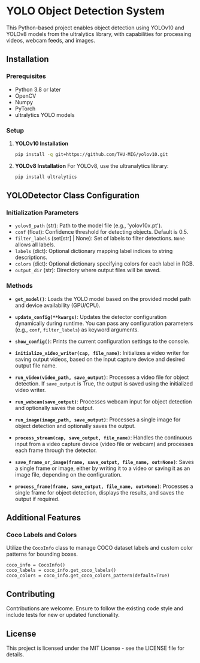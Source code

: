
# YOLO Object Detection System

This Python-based project enables object detection using YOLOv10 and YOLOv8 models from the ultralytics library, with capabilities for processing videos, webcam feeds, and images.

## Installation

### Prerequisites
- Python 3.8 or later
- OpenCV
- Numpy
- PyTorch
- ultralytics YOLO models

### Setup

1. **YOLOv10 Installation**
   ```bash
   pip install -q git+https://github.com/THU-MIG/yolov10.git
   ```

2. **YOLOv8 Installation**
   For YOLOv8, use the ultranalytics library:
   ```bash
   pip install ultralytics
   ```

## YOLODetector Class Configuration

### Initialization Parameters
- `yolov8_path` (str): Path to the model file (e.g., 'yolov10x.pt').
- `conf` (float): Confidence threshold for detecting objects. Default is 0.5.
- `filter_labels` (set[str] | None): Set of labels to filter detections. `None` allows all labels.
- `labels` (dict): Optional dictionary mapping label indices to string descriptions.
- `colors` (dict): Optional dictionary specifying colors for each label in RGB.
- `output_dir` (str): Directory where output files will be saved.

### Methods

- **`get_model()`**: Loads the YOLO model based on the provided model path and device availability (GPU/CPU).

- **`update_config(**kwargs)`**: Updates the detector configuration dynamically during runtime. You can pass any configuration parameters (e.g., `conf`, `filter_labels`) as keyword arguments.

- **`show_config()`**: Prints the current configuration settings to the console.

- **`initialize_video_writer(cap, file_name)`**: Initializes a video writer for saving output videos, based on the input capture device and desired output file name.

- **`run_video(video_path, save_output)`**: Processes a video file for object detection. If `save_output` is True, the output is saved using the initialized video writer.

- **`run_webcam(save_output)`**: Processes webcam input for object detection and optionally saves the output.

- **`run_image(image_path, save_output)`**: Processes a single image for object detection and optionally saves the output.

- **`process_stream(cap, save_output, file_name)`**: Handles the continuous input from a video capture device (video file or webcam) and processes each frame through the detector.

- **`save_frame_or_image(frame, save_output, file_name, out=None)`**: Saves a single frame or image, either by writing it to a video or saving it as an image file, depending on the configuration.

- **`process_frame(frame, save_output, file_name, out=None)`**: Processes a single frame for object detection, displays the results, and saves the output if required.

## Additional Features

### Coco Labels and Colors

Utilize the `CocoInfo` class to manage COCO dataset labels and custom color patterns for bounding boxes.

```
coco_info = CocoInfo()
coco_labels = coco_info.get_coco_labels()
coco_colors = coco_info.get_coco_colors_pattern(default=True)
```

## Contributing

Contributions are welcome. Ensure to follow the existing code style and include tests for new or updated functionality.

## License

This project is licensed under the MIT License - see the LICENSE file for details.

